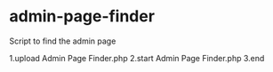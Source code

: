 # admin-page-finder
Script to find the admin page

1.upload Admin Page Finder.php
2.start Admin Page Finder.php
3.end
